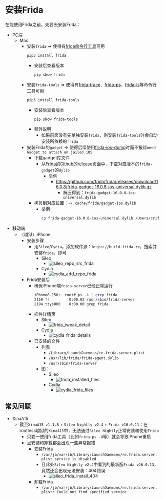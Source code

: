 # 安装Frida

在能使用Frida之前，先要去安装Frida：

* PC端
  * Mac
    * 安装`frida` => 使得有[frida命令行工具](../use_frida/frida_cli/README.md)可用
      ```bash
      pip3 install frida
      ```
      * 安装后查看版本
        ```bash
        pip show frida
        ```
    * 安装`frida-tools` => 使得有[frida-trace](../use_frida/frida_trace/README.md)、[frida-ps](../use_frida/frida_tools/frida_ps.md)、[frida-ls](../use_frida/frida_tools/frida_ls.md)等命令行工具可用
      ```bash
      pip3 install frida-tools
      ```
      * 安装后查看版本
        ```bash
        pip show frida-tools
        ```
      * 额外说明
        * 如果前面没有先单独安装`frida`，则安装`frida-tools`时会自动安装所依赖的`frida`
    * 安装Frida的`gadget` => 使得后续使用[frida-ios-dump](https://book.crifan.org/books/ios_re_crack_shell_ipa/website/crack_example/frida_ios_dump/)时而不报错`need Gadget to attach on jailed iOS`
      * 下载gadget库文件
        * 从[Frida的Github的release](https://github.com/frida/frida/releases/)页面中，下载对应版本的`frida-gadget`的`dylib`
          * 举例
            * https://github.com/frida/frida/releases/download/16.0.8/frida-gadget-16.0.8-ios-universal.dylib.gz
              * 解压得到：`frida-gadget-16.0.8-ios-universal.dylib`
      * 拷贝到对应位置：`~/.cache/frida/gadget-ios.dylib`
        * 举例
          ```bash
          cp frida-gadget-16.0.8-ios-universal.dylib /Users/crifan/.cache/frida/gadget-ios.dylib
          ```
* 移动端
  * （越狱）iPhone
    * 安装步骤
      * 用`Sileo`/`Cydia`，添加软件源：`https://build.frida.re`，搜索并安装`frida`，即可
        * Sileo
          * ![sileo_repo_src_frida](../assets/img/sileo_repo_src_frida.png)
        * Cydia
          * ![cydia_add_repo_frida](../assets/img/cydia_add_repo_frida.png)
    * Frida安装后
      * 确保iPhone端`frida-server`已经正常运行
        ```bash
        iPhone8-150:~ root# ps -A | grep frida
        2150 ??         0:00.02 /usr/sbin/frida-server
        2194 ttys000    0:00.00 grep frida
        ```
      * 插件详情页
        * Sileo
          * ![frida_tweak_detail](../assets/img/frida_tweak_detail.png)
        * Cydia
          * ![cydia_frida_details](../assets/img/cydia_frida_details.jpg)
      * 已安装的文件
        * 列表
          * `/Library/LaunchDaemons/re.frida.server.plist`
          * `/usr/lib/frida/frida-agent.dylib`
          * `/usr/sbin/frida-server`
        * 图：
          * Sileo
            * ![frida_installed_files](../assets/img/frida_installed_files.png)
          * Cydia
            * ![cydia_frida_files](../assets/img/cydia_frida_files.jpg)

## 常见问题

* XinaA15
  * 截至`XinaA15 v1.1.8` + `Sileo Nightly v2.4` + `Frida v16.0.11`：在rootless越狱的`XinaA15`中，无法通过`Sileo Nightly`正常安装和使用`Frida`
    * 只要一使用frida工具（比如`frida-ps -U`等）就会导致iPhone重启
    * 且安装和卸载都会出现一些异常报错
      * 安装Frida
        * `/var/jb/var/ib/Library/LaunchDaemons/re.frida.server.plist service is disabled`
        * 且此处`Sileo Nightly v2.4`中看到的最新版`Frida v16.0.13`，竟然还会出现无法安装：404错误
          * ![sileo_frida_install_404](../assets/img/sileo_frida_install_404.jpg)
      * 卸载Frida
        * `/var/jb/var/jb/Library/LaunchDaemons/re.frida.server.plist: Could not find specified service`
